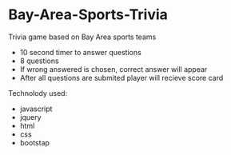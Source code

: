# Bay-Area-Sports-Trivia
Trivia game based on Bay Area sports teams
* 10 second timer to answer questions
* 8 questions
* If wrong answered is chosen, correct answer will appear
* After all questions are submited player will recieve score card

Technolody used:
* javascript
* jquery
* html
* css
* bootstap

